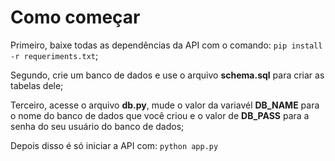 # Como começar

Primeiro, baixe todas as dependências da API com o comando: `pip install -r requeriments.txt`;

Segundo, crie um banco de dados e use o arquivo **schema.sql** para criar as tabelas dele;

Terceiro, acesse o arquivo **db.py**, mude o valor da variavél **DB_NAME** para o nome do banco de dados que você criou e o valor de **DB_PASS** para a senha do seu usuário do banco de dados;

Depois disso é só iniciar a API com: `python app.py`
